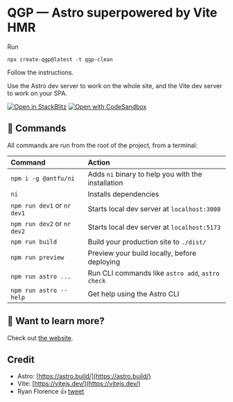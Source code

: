 # QGP — Astro superpowered by Vite HMR

Run

    npx create-qgp@latest -t qgp-clean

Follow the instructions.

Use the Astro dev server to work on the whole site, and the Vite dev server to work on your SPA.

[![Open in StackBlitz](https://developer.stackblitz.com/img/open_in_stackblitz.svg)](https://stackblitz.com/fork/github/JLarky/create-qgp/tree/main/template-qgp-clean)
[![Open with CodeSandbox](https://assets.codesandbox.io/github/button-edit-lime.svg)](https://codesandbox.io/s/github/JLarky/create-qgp/tree/main/template-qgp-clean)

## 🧞 Commands

All commands are run from the root of the project, from a terminal:

| Command                     | Action                                             |
| :-------------------------- | :------------------------------------------------- |
| `npm i -g @antfu/ni`        | Adds `ni` binary to help you with the installation |
| `ni`                        | Installs dependencies                              |
| `npm run dev1` or `nr dev1` | Starts local dev server at `localhost:3000`        |
| `npm run dev2` or `nr dev2` | Starts local dev server at `localhost:5173`        |
| `npm run build`             | Build your production site to `./dist/`            |
| `npm run preview`           | Preview your build locally, before deploying       |
| `npm run astro ...`         | Run CLI commands like `astro add`, `astro check`   |
| `npm run astro --help`      | Get help using the Astro CLI                       |

## 👀 Want to learn more?

Check out [the website](https://qgp.app/).

## Credit

- Astro: [https://astro.build/](https://astro.build/)
- Vite: [https://vitejs.dev/](https://vitejs.dev/)
- Ryan Florence 👍 [tweet](https://twitter.com/JLarky/status/1618286589356171266)
